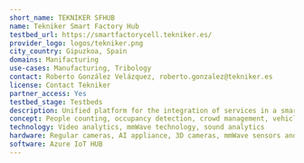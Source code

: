 ```yaml
---
short_name: TEKNIKER SFHUB
name: Tekniker Smart Factory Hub
testbed_url: https://smartfactorycell.tekniker.es/
provider_logo: logos/tekniker.png
city_country: Gipuzkoa, Spain
domains: Manifacturing
use-cases: Manufacturing, Tribology
contact: Roberto González Velázquez, roberto.gonzalez@tekniker.es
license: Contact Tekniker
partner_access: Yes
testbed_stage: Testbeds
description: Unified platform for the integration of services in a smart factory. The platform provides a single web interface to information acquired from testbeds, machine-tools, robots, special machines and tribometers. Depending on the asset, different types of information is provided (operational, process, condition, quality).
concept: People counting, occupancy detection, crowd management, vehicle detection, sound analytics
technology: Video analytics, mmWave technology, sound analytics
hardware: Regular cameras, AI appliance, 3D cameras, mmWave sensors and sound detectors
software: Azure IoT HUB
---
```




